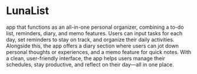 # LunaList
app that functions as an all-in-one personal organizer, combining a to-do list, reminders, diary, and memo features. Users can input tasks for each day, set reminders to stay on track, and organize their daily activities. Alongside this, the app offers a diary section where users can jot down personal thoughts or experiences, and a memo feature for quick notes. With a clean, user-friendly interface, the app helps users manage their schedules, stay productive, and reflect on their day—all in one place.